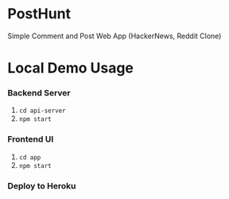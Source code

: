 # PostHunt
Simple Comment and Post Web App (HackerNews, Reddit Clone)

# Local Demo Usage
### Backend Server
1. ```cd api-server```
2. ```npm start```

### Frontend UI 
1. ```cd app```
2. ```npm start```


### Deploy to Heroku
